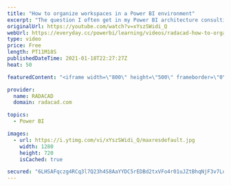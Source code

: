 ```yaml
---
title: "How to organize workspaces in a Power BI environment"
excerpt: "The question I often get in my Power BI architecture consulting sessions is that; “How should we organize our workspaces? should we have one workspace with all the reports in it? or multiple? should we split it based on each report? business unit? or something else?” In this article and video, I’ll explain"
originalUrl: https://youtube.com/watch?v=xYszSWidi_Q
webUrl: https://everyday.cc/powerbi/learning/videos/radacad-how-to-organize-workspaces-in-a-power-bi-environment/
type: video
price: Free
length: PT11M18S
publishedDateTime: 2021-01-18T22:27:27Z
heat: 50

featuredContent: "<iframe width=\"800\" height=\"500\" frameborder=\"0\" src=\"https://www.youtube.com/embed/xYszSWidi_Q\" allow=\"accelerometer; autoplay; encrypted-media; gyroscope; picture-in-picture\" allowfullscreen></iframe>"

provider:
  name: RADACAD
  domain: radacad.com

topics:
  - Power BI

images:
  - url: https://i.ytimg.com/vi/xYszSWidi_Q/maxresdefault.jpg
    width: 1280
    height: 720
    isCached: true

secured: "6LHSAFqczg4RCq3l7Q23h4S8AaYYDC5rEDBd2txVFo4r01uJZtBhqNjF3v7LqIwTiuSc7rrfKh6P9NAtejnFC4KHNgrnsILy+7E/RTdxUyRykXxWpjON6WocvRB35AIR90iFr/oc1woskEx3hZm7m+ruhNTW8lpiOXCqammnlhpifJLWvbY4GUE11H/Ri4HTfGRlPhE+ZpKrkoa3zcDFCWXFNcyWrBi6Er2URK/8nnFIK2XBdqhIdRMEU4Sf8BV3AiK0lEi+7jOETW5KZbP9RzWs2PukIRUfw94fB40XnFncH7w3AgFcq9n+3OLvGpO4zJnPxiV9lr7xSYAm5PIO9/gQYsk2xtPiotPTPqmeTvi6ysqhVSoqB0CZUJLjw53GQdIUe2uhubCeVARszg9dNFtfRsKNC6cqzVOzo8zW+S0=;5jhXek5lcG+/N6pCF+jx+w=="
---
```


